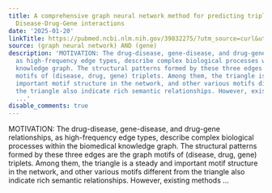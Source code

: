 ```yaml
---
title: A comprehensive graph neural network method for predicting triplet motifs in
  Disease-Drug-Gene interactions
date: '2025-01-20'
linkTitle: https://pubmed.ncbi.nlm.nih.gov/39832275/?utm_source=curl&utm_medium=rss&utm_campaign=pubmed-2&utm_content=1x5bM_TNL8gjogAcnslpo2s2PbDe-61JVM2h9yowOYSiZ7Dkrt&fc=20220919211934&ff=20250121170938&v=2.18.0.post9+e462414
source: (graph neural network) AND (gene)
description: 'MOTIVATION: The drug-disease, gene-disease, and drug-gene relationships,
  as high-frequency edge types, describe complex biological processes within the biomedical
  knowledge graph. The structural patterns formed by these three edges are the graph
  motifs of (disease, drug, gene) triplets. Among them, the triangle is a steady and
  important motif structure in the network, and other various motifs different from
  the triangle also indicate rich semantic relationships. However, existing methods
  ...'
disable_comments: true
---
```

MOTIVATION: The drug-disease, gene-disease, and drug-gene relationships, as high-frequency edge types, describe complex biological processes within the biomedical knowledge graph. The structural patterns formed by these three edges are the graph motifs of (disease, drug, gene) triplets. Among them, the triangle is a steady and important motif structure in the network, and other various motifs different from the triangle also indicate rich semantic relationships. However, existing methods ...